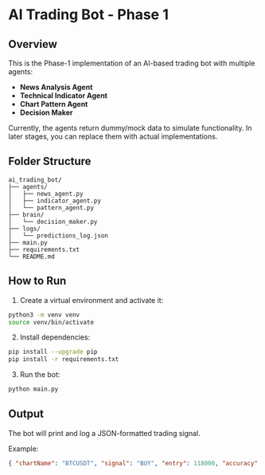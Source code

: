 # AI Trading Bot - Phase 1

## Overview
This is the Phase-1 implementation of an AI-based trading bot with multiple agents:
- **News Analysis Agent**
- **Technical Indicator Agent**
- **Chart Pattern Agent**
- **Decision Maker**

Currently, the agents return dummy/mock data to simulate functionality. In later stages, you can replace them with actual implementations.

## Folder Structure
```
ai_trading_bot/
├── agents/
│   ├── news_agent.py
│   ├── indicator_agent.py
│   └── pattern_agent.py
├── brain/
│   └── decision_maker.py
├── logs/
│   └── predictions_log.json
├── main.py
├── requirements.txt
└── README.md
```

## How to Run
1. Create a virtual environment and activate it:
```bash
python3 -m venv venv
source venv/bin/activate
```

2. Install dependencies:
```bash
pip install --upgrade pip
pip install -r requirements.txt
```

3. Run the bot:
```bash
python main.py
```

## Output
The bot will print and log a JSON-formatted trading signal.

Example:
```json
{ "chartName": "BTCUSDT", "signal": "BUY", "entry": 118000, "accuracy": 0.91 }
```
